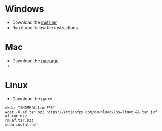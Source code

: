 # Windows
 * Download the [installer](https://actionfps.com/download/?os=windows)
 * Run it and follow the instructions.

# Mac
 * Download the [package](https://actionfps.com/download/?os=mac)
 * 

# Linux

 * Download the game
```
mkdir "$HOME/ActionFPS"
wget -O af.tar.bz2 https://actionfps.com/download/?os=linux && tar jxf af.tar.bz2
rm af.tar.bz2
sudo install.sh
```